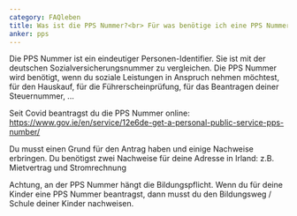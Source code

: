 ```yaml
---
category: FAQleben
title: Was ist die PPS Nummer?<br> Für was benötige ich eine PPS Nummer?
anker: pps
---
```


Die PPS Nummer ist ein eindeutiger Personen-Identifier. Sie ist mit der deutschen Sozialversicherungsnummer zu vergleichen. Die PPS Nummer wird benötigt, wenn du soziale Leistungen in Anspruch nehmen möchtest, für den Hauskauf, für die Führerscheinprüfung, für das Beantragen deiner Steuernummer, ...

Seit Covid beantragst du die PPS Nummer online: https://www.gov.ie/en/service/12e6de-get-a-personal-public-service-pps-number/

Du musst einen Grund für den Antrag haben und einige Nachweise erbringen. Du benötigst zwei Nachweise für deine Adresse in Irland: z.B. Mietvertrag und Stromrechnung

Achtung, an der PPS Nummer hängt die Bildungspflicht. Wenn du für deine Kinder eine PPS Nummer beantragst, dann musst du den Bildungsweg / Schule deiner Kinder nachweisen.
